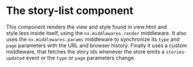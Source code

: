 # The story-list component

This component renders the view and style found in view.html and style.less inside itself,
using the `nx.middlewares.render` middleware.
It also uses the `nx.middlewares.params` middleware to synchronize its `type` and `page`
parameters with the URL and browser history.
Finally it uses a custom middleware, that fetches the story ids whenever the store
emits a `stories-updated` event or the `type` or `page` parameters change.
